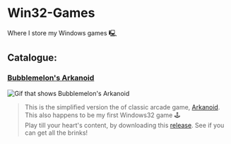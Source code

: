 # Win32-Games
Where I store my Windows games 🖳

## Catalogue:

### [Bubblemelon's Arkanoid]()

![Gif that shows Bubblemelon's Arkanoid]()

> This is the simplified version the of classic arcade game, [Arkanoid](https://en.wikipedia.org/wiki/Arkanoid).  
> This also happens to be my first Windows32 game 🕹️  
> Play till your heart's content, by downloading this [release](). See if you can get all the brinks!  
